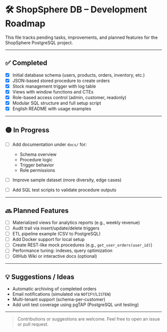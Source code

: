 # 🛠️ ShopSphere DB – Development Roadmap

This file tracks pending tasks, improvements, and planned features for the ShopSphere PostgreSQL project.

---

## ✅ Completed

- [x] Initial database schema (users, products, orders, inventory, etc.)
- [x] JSON-based stored procedure to create orders
- [x] Stock management trigger with log table
- [x] Views with window functions and CTEs
- [x] Role-based access control (admin, customer, readonly)
- [x] Modular SQL structure and full setup script
- [x] English README with usage examples

---

## 🟡 In Progress

- [ ] Add documentation under `docs/` for:
  - Schema overview
  - Procedure logic
  - Trigger behavior
  - Role permissions

- [ ] Improve sample dataset (more diversity, edge cases)

- [ ] Add SQL test scripts to validate procedure outputs

---

## 🔜 Planned Features

- [ ] Materialized views for analytics reports (e.g., weekly revenue)
- [ ] Audit trail via insert/update/delete triggers
- [ ] ETL pipeline example (CSV to PostgreSQL)
- [ ] Add Docker support for local setup
- [ ] Create REST-like mock procedures (e.g., `get_user_orders(user_id)`)
- [ ] Performance tuning: indexes, query optimization
- [ ] GitHub Wiki or interactive docs (optional)

---

## 💡 Suggestions / Ideas

- Automatic archiving of completed orders
- Email notifications (simulated via `NOTIFY`/`LISTEN`)
- Multi-tenant support (schema-per-customer)
- Add unit test coverage using pgTAP (PostgreSQL unit testing)

---

> Contributions or suggestions are welcome. Feel free to open an issue or pull request.
